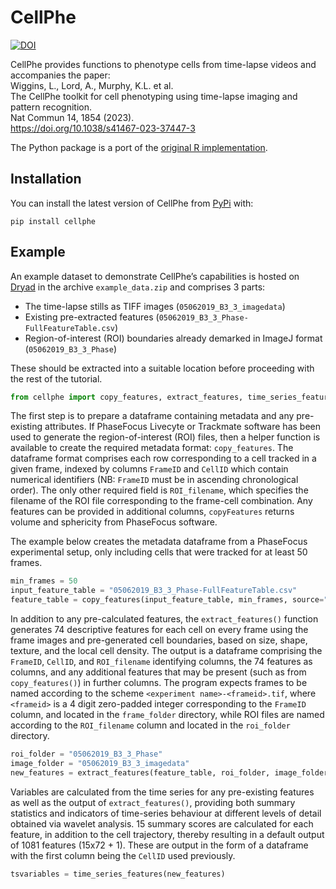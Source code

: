 # CellPhe

<!-- badges: start -->
<a href="https://zenodo.org/badge/latestdoi/449769672"><img src="https://zenodo.org/badge/449769672.svg" alt="DOI"></a>
<!-- badges: end -->

CellPhe provides functions to phenotype cells from time-lapse videos and accompanies the paper:\
Wiggins, L., Lord, A., Murphy, K.L. et al.\
The CellPhe toolkit for cell phenotyping using time-lapse imaging and pattern recognition.\
Nat Commun 14, 1854 (2023).\
https://doi.org/10.1038/s41467-023-37447-3

The Python package is a port of the [original R implementation](https://github.com/uoy-research/CellPhe).

## Installation

You can install the latest version of CellPhe from
[PyPi](https://pypi.org/project/cellphe/) with:

```
pip install cellphe
```

## Example

An example dataset to demonstrate CellPhe’s capabilities is hosted on [Dryad](https://doi.org/10.5061/dryad.4xgxd25f0) in the archive `example_data.zip` and comprises 3 parts:

-   The time-lapse stills as TIFF images (`05062019_B3_3_imagedata`)
-   Existing pre-extracted features
    (`05062019_B3_3_Phase-FullFeatureTable.csv`)
-   Region-of-interest (ROI) boundaries already demarked in ImageJ
    format (`05062019_B3_3_Phase`)

These should be extracted into a suitable location before proceeding
with the rest of the tutorial.

```python
from cellphe import copy_features, extract_features, time_series_features
```

The first step is to prepare a dataframe containing metadata and any
pre-existing attributes. If PhaseFocus Livecyte or Trackmate software
has been used to generate the region-of-interest (ROI) files, then a
helper function is available to create the required metadata format:
`copy_features`. The dataframe format comprises each row corresponding to
a cell tracked in a given frame, indexed by columns `FrameID` and
`CellID` which contain numerical identifiers (NB: `FrameID` must be in
ascending chronological order). The only other required field is
`ROI_filename`, which specifies the filename of the ROI file
corresponding to the frame-cell combination. Any features can be
provided in additional columns, `copyFeatures` returns volume and
sphericity from PhaseFocus software.

The example below creates the metadata dataframe from a PhaseFocus
experimental setup, only including cells that were tracked for at least
50 frames.

``` python
min_frames = 50
input_feature_table = "05062019_B3_3_Phase-FullFeatureTable.csv"
feature_table = copy_features(input_feature_table, min_frames, source="Phase")
```

In addition to any pre-calculated features, the `extract_features()`
function generates 74 descriptive features for each cell on every frame
using the frame images and pre-generated cell boundaries, based on size,
shape, texture, and the local cell density. The output is a dataframe
comprising the `FrameID`, `CellID`, and `ROI_filename` identifying
columns, the 74 features as columns, and any additional features that
may be present (such as from `copy_features()`) in further columns. The
program expects frames to be named according to the scheme
`<experiment name>-<frameid>.tif`, where `<frameid>` is a 4 digit
zero-padded integer corresponding to the `FrameID` column, and located
in the `frame_folder` directory, while ROI files are named according to
the `ROI_filename` column and located in the `roi_folder` directory.

``` python
roi_folder = "05062019_B3_3_Phase"
image_folder = "05062019_B3_3_imagedata"
new_features = extract_features(feature_table, roi_folder, image_folder, framerate=0.0028)
```

Variables are calculated from the time series for any pre-existing
features as well as the output of `extract_features()`, providing both
summary statistics and indicators of time-series behaviour at different
levels of detail obtained via wavelet analysis. 15 summary scores are
calculated for each feature, in addition to the cell trajectory, thereby
resulting in a default output of 1081 features (15x72 + 1). These are
output in the form of a dataframe with the first column being the
`CellID` used previously.

``` python
tsvariables = time_series_features(new_features)
```
